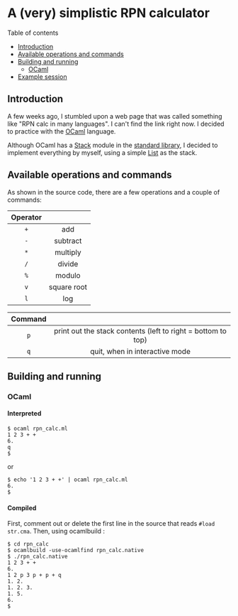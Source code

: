 A (very) simplistic RPN calculator
==================================

Table of contents
 - [Introduction](#introduction)
 - [Available operations and commands](#operations)
 - [Building and running](#building-and-running)
     - [OCaml](#ocaml)
 - [Example session](#example-session)


## Introduction

A few weeks ago, I stumbled upon a web page that was called something like "RPN calc in many languages".
I can't find the link right now.  I decided to practice with the [OCaml](http://ocamlorg) language.

Although OCaml has a [Stack](http://caml.inria.fr/pub/docs/manual-ocaml/libref/Stack.html) module
in the [standard library](http://caml.inria.fr/pub/docs/manual-ocaml/libref/index.html),
I decided to implement everything by myself,
using a simple [List](http://caml.inria.fr/pub/docs/manual-ocaml/libref/List.html) as the stack.

## Available operations and commands
As shown in the source code, there are a few operations and a couple of commands:

Operator | |
|:--:|:--:|
`+` | add
`-` | subtract
`*` | multiply
`/` | divide
`%` | modulo
`v` | square root
`l` | log

Command | |
|:--:|:--:|
`p` | print out the stack contents (left to right = bottom to top)
`q` | quit, when in interactive mode


## Building and running

### OCaml
#### Interpreted
```
$ ocaml rpn_calc.ml
1 2 3 + +
6.
q
$
```
or
```
$ echo '1 2 3 + +' | ocaml rpn_calc.ml
6.
$
```

#### Compiled
First, comment out or delete the first line in the source that reads `#load str.cma`.
Then, using ocamlbuild :
```
$ cd rpn_calc
$ ocamlbuild -use-ocamlfind rpn_calc.native
$ ./rpn_calc.native
1 2 3 + +
6.
1 2 p 3 p + p + q
1. 2.
1. 2. 3.
1. 5.
6.
$
```

